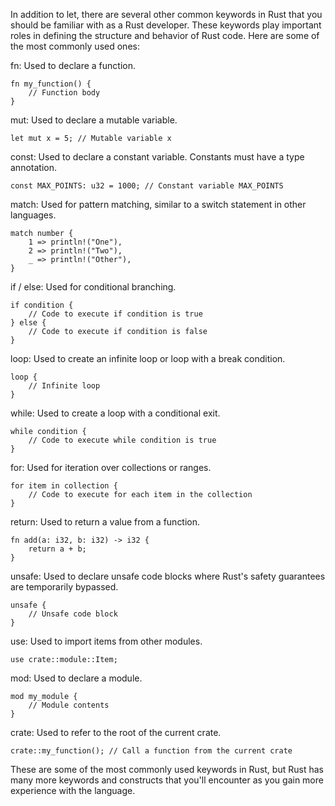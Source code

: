 
In addition to let, there are several other common keywords in Rust that you should be familiar with as a Rust developer. These keywords play important roles in defining the structure and behavior of Rust code. Here are some of the most commonly used ones:

fn: Used to declare a function.
```
fn my_function() {
    // Function body
}
```

mut: Used to declare a mutable variable.
```
let mut x = 5; // Mutable variable x
```
const: Used to declare a constant variable. Constants must have a type annotation.
```
const MAX_POINTS: u32 = 1000; // Constant variable MAX_POINTS
```
match: Used for pattern matching, similar to a switch statement in other languages.
```
match number {
    1 => println!("One"),
    2 => println!("Two"),
    _ => println!("Other"),
}
```
if / else: Used for conditional branching.


```
if condition {
    // Code to execute if condition is true
} else {
    // Code to execute if condition is false
}
```
loop: Used to create an infinite loop or loop with a break condition.
```
loop {
    // Infinite loop
}
```

while: Used to create a loop with a conditional exit.
```
while condition {
    // Code to execute while condition is true
}
```
for: Used for iteration over collections or ranges.
```
for item in collection {
    // Code to execute for each item in the collection
}
```
return: Used to return a value from a function.


```
fn add(a: i32, b: i32) -> i32 {
    return a + b;
}
```
unsafe: Used to declare unsafe code blocks where Rust's safety guarantees are temporarily bypassed.
```
unsafe {
    // Unsafe code block
}
```
use: Used to import items from other modules.
```
use crate::module::Item;
```
mod: Used to declare a module.

```
mod my_module {
    // Module contents
}
```
crate: Used to refer to the root of the current crate.
```
crate::my_function(); // Call a function from the current crate
```
These are some of the most commonly used keywords in Rust, but Rust has many more keywords and constructs that you'll encounter as you gain more experience with the language.